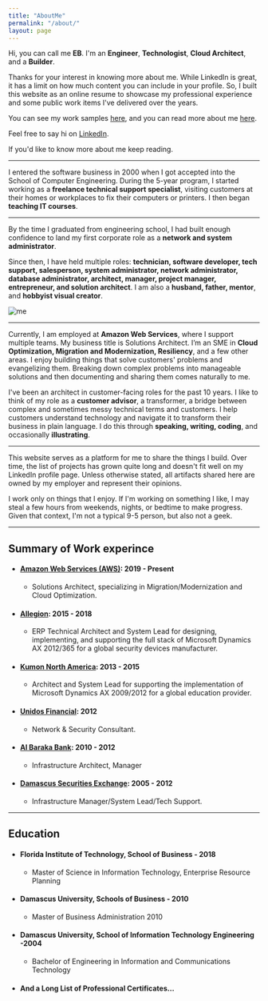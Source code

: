 ```yaml
---
title: "AboutMe"
permalink: "/about/"
layout: page
---
```



<html lang="en">
<head>
    <meta charset="UTF-8">
    <meta name="viewport" content="width=device-width, initial-scale=1.0">
    <link rel="stylesheet" href="https://cdnjs.cloudflare.com/ajax/libs/font-awesome/6.0.0-beta3/css/all.min.css">
    <title>Document</title>
</head>
<body>



<p>Hi, you can call me <strong>EB</strong>. I'm an <strong><i class="fa-solid fa-laptop-mobile"></i>Engineer</strong>, <strong><i class="fas fa-cogs"></i> Technologist</strong>, <strong><i class="fas fa-cloud"></i> Cloud Architect</strong>, and a <strong><i class="fas fa-wrench"></i> Builder</strong>.</p>
<p>Thanks for your interest in knowing more about me. While LinkedIn is great, it has a limit on how much content you can include in your profile. So, I built this website as an online resume to showcase my professional experience and some public work items I've delivered over the years.</p>
<p>You can see my work samples <a href="https://github.com/nicoelayda/celeste">here</a>, and you can read more about me <a href="https://github.com/nicoelayda/celeste">here</a>.</p>
<p>Feel free to say hi on <a href="https://github.com/nicoelayda/celeste">LinkedIn</a>.</p>

<p>If you'd like to know more about me keep reading.</p>
</body>
</html>


***

I entered the software business in 2000 when I got accepted into the School of Computer Engineering. During the 5-year program, I started working as a **freelance technical support specialist**, visiting customers at their homes or workplaces to fix their computers or printers. I then began **teaching IT courses**.

***

By the time I graduated from engineering school, I had built enough confidence to land my first corporate role as a **network and system administrator**.

Since then, I have held multiple roles: **technician, software developer, tech support, salesperson, system administrator, network administrator, database administrator, architect, manager, project manager, entrepreneur, and solution architect**. I am also a **husband, father, mentor**, and **hobbyist visual creator**.

![me](/assets/me.png)

***

Currently, I am employed at **Amazon Web Services**, where I support multiple teams. My business title is Solutions Architect. I’m an SME in **Cloud Optimization, Migration and Modernization, Resiliency**, and a few other areas. I enjoy building things that solve customers' problems and evangelizing them. Breaking down complex problems into manageable solutions and then documenting and sharing them comes naturally to me.

I've been an architect in customer-facing roles for the past 10 years. I like to think of my role as a **customer advisor**, a transformer, a bridge between complex and sometimes messy technical terms and customers. I help customers understand technology and navigate it to transform their business in plain language. I do this through **speaking, writing, coding**, and occasionally **illustrating**.


*** 

This website serves as a platform for me to share the things I build. Over time, the list of projects has grown quite long and doesn't fit well on my LinkedIn profile page. Unless otherwise stated, all artifacts shared here are owned by my employer and represent their opinions.

I work only on things that I enjoy. If I'm working on something I like, I may steal a few hours from weekends, nights, or bedtime to make progress. Given that context, I'm not a typical 9-5 person, but also not a geek.


***

## Summary of Work experince

* #### [Amazon Web Services (AWS)](https://aws.amazon.com/): 2019 - Present
  * Solutions Architect, specializing in Migration/Modernization and Cloud Optimization.
* #### [Allegion](https://www.allegion.com/corp/en/index.html): 2015 - 2018  
  * ERP Technical Architect and System Lead for designing, implementing, and supporting the full stack of Microsoft Dynamics AX 2012/365 for a global security devices manufacturer.
* #### [Kumon North America](https://www.kumon.com/): 2013 - 2015   
  * Architect and System Lead for supporting the implementation of Microsoft Dynamics AX 2009/2012 for a global education provider.
* #### [Unidos Financial](https://www.unidosfinancial.com/): 2012
  * Network & Security Consultant.
* #### [Al Baraka Bank](https://www.albaraka.com/en/): 2010 - 2012
  * Infrastructure Architect, Manager
* #### [Damascus Securities Exchange](http://www.dse.gov.sy/index.php?lang=en): 2005 - 2012
  * Infrastructure Manager/System Lead/Tech Support.


***


## Education 

* #### Florida Institute of Technology, School of Business - 2018
  * Master of Science in Information Technology, Enterprise Resource Planning
* #### Damascus University, Schools of Business - 2010
  * Master of Business Administration 2010
* #### Damascus University, School of Information Technology Engineering -2004 
  * Bachelor of Engineering in Information and Communications Technology
* #### And a Long List of Professional Certificates... 













